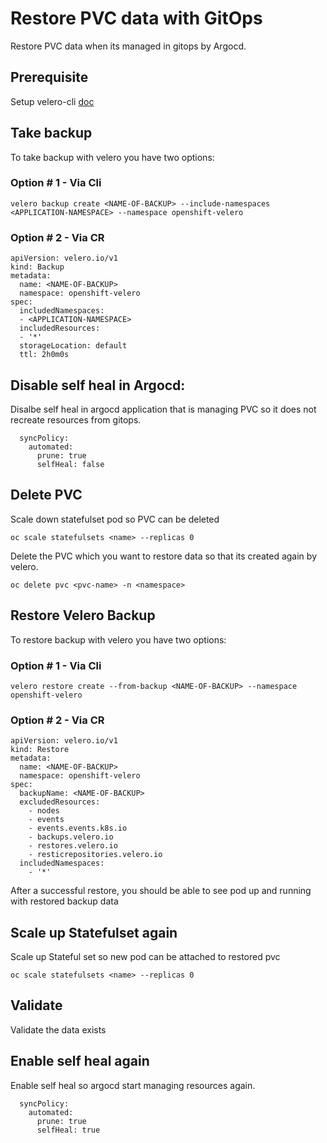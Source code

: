 # Restore PVC data with GitOps

Restore PVC data when its managed in gitops by Argocd.

## Prerequisite

Setup velero-cli [doc](./velero-cli.md)

## Take backup

To take backup with velero you have two options:

### Option # 1 - Via Cli

~~~
velero backup create <NAME-OF-BACKUP> --include-namespaces <APPLICATION-NAMESPACE> --namespace openshift-velero
~~~

### Option # 2 - Via CR

~~~
apiVersion: velero.io/v1
kind: Backup
metadata:
  name: <NAME-OF-BACKUP>
  namespace: openshift-velero
spec:
  includedNamespaces:
  - <APPLICATION-NAMESPACE>
  includedResources:
  - '*'
  storageLocation: default
  ttl: 2h0m0s
~~~

## Disable self heal in Argocd:

Disalbe self heal in argocd application that is managing PVC so it does not recreate resources from gitops.

```
  syncPolicy:
    automated:
      prune: true
      selfHeal: false
```

## Delete PVC 

Scale down statefulset pod so PVC can be deleted

```
oc scale statefulsets <name> --replicas 0
```

Delete the PVC which you want to restore data so that its created again by velero.

``` 
oc delete pvc <pvc-name> -n <namespace> 
```

## Restore Velero Backup

To restore backup with velero you have two options:

### Option # 1 - Via Cli

~~~
velero restore create --from-backup <NAME-OF-BACKUP> --namespace openshift-velero
~~~

### Option # 2 - Via CR

~~~
apiVersion: velero.io/v1
kind: Restore
metadata:
  name: <NAME-OF-BACKUP>
  namespace: openshift-velero
spec:
  backupName: <NAME-OF-BACKUP>
  excludedResources:
    - nodes
    - events
    - events.events.k8s.io
    - backups.velero.io
    - restores.velero.io
    - resticrepositories.velero.io
  includedNamespaces:
    - '*'
~~~

After a successful restore, you should be able to see pod up and running with restored backup data

## Scale up Statefulset again

Scale up Stateful set so new pod can be attached to restored pvc

```
oc scale statefulsets <name> --replicas 0
```

## Validate

Validate the data exists

## Enable self heal again

Enable self heal so argocd start managing resources again. 

```
  syncPolicy:
    automated:
      prune: true
      selfHeal: true

```
